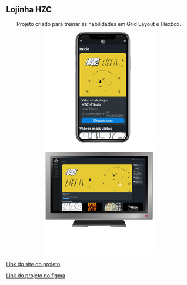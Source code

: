 ## Lojinha HZC

<p align='center'>Projeto criado para treinar as habilidades em Grid Layout e Flexbox.</p>
<div display='inline' align='center'>
<img src='/assets/img/mobile.png' width='300'/>
<img src='/assets/img/desktop.png' width='300'/>
</div>

[Link do site do projeto](https://luizamarlene.github.io/Lojinha/)

[Link do projeto no figma](https://www.figma.com/file/ibWktwVpnog76rMYOdVhks/Dispondo-elementos-com-flexbox-e-grid?node-id=54%3A2358)



